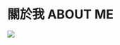 # 關於我 ABOUT ME

<a href="https://github.com/rayc2045/raychang-space/blob/master/about/README.md">
  <img src="https://raw.githubusercontent.com/rayc2045/raychang-space/master/img/original/ray_js_round_800px.png" style="max-width:260px;"></img>
</a>